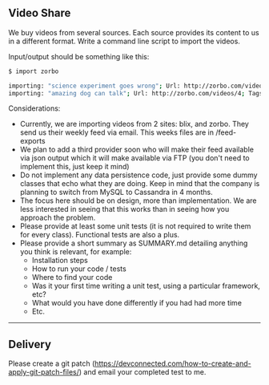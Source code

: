 ## Video Share

We buy videos from several sources.  Each source provides its content to us in a different format.  Write a command line script to import the videos.    

Input/output should be something like this:
 
````bash
$ import zorbo

importing: "science experiment goes wrong"; Url: http://zorbo.com/videos/3; Tags: microwave,cats,peanutbutter
importing: "amazing dog can talk"; Url: http://zorbo.com/videos/4; Tags: dog,amazing
````

Considerations:

- Currently, we are importing videos from 2 sites: blix, and zorbo.  They send us their weekly feed via email.  This weeks files are in /feed-exports
- We plan to add a third provider soon who will make their feed available via json output which it will make available via FTP (you don't need to implement this, just keep it mind)
- Do not implement any data persistence code, just provide some dummy classes that echo what they are doing.  Keep in mind that the company is planning to switch from MySQL to Cassandra in 4 months.
- The focus here should be on design, more than implementation.  We are less interested in seeing that this works than in seeing how you approach the problem.
- Please provide at least some unit tests (it is not required to write them for every class). Functional tests are also a plus.
- Please provide a short summary as SUMMARY.md detailing anything you think is relevant, for example:
  - Installation steps
  - How to run your code / tests
  - Where to find your code
  - Was it your first time writing a unit test, using a particular framework, etc?
  - What would you have done differently if you had had more time
  - Etc.

* * * 
## Delivery

Please create a git patch (https://devconnected.com/how-to-create-and-apply-git-patch-files/) and email your completed test to me.

